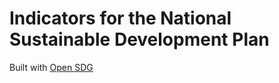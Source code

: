 # Indicators for the National Sustainable Development Plan

Built with [Open SDG](https://open-sdg.org)
